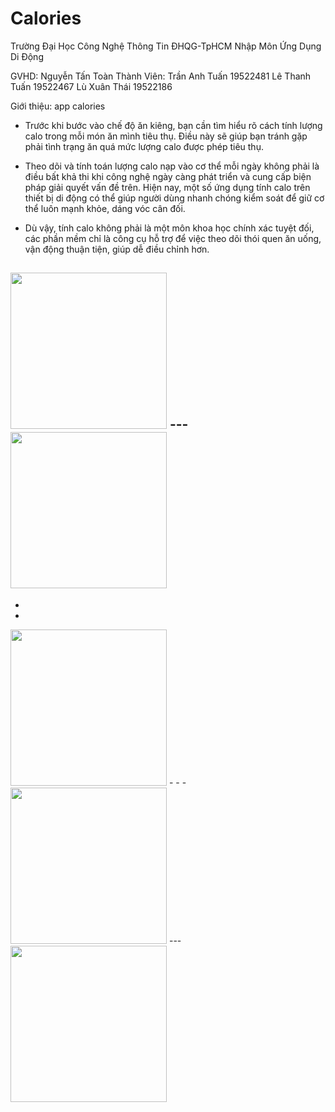 
# Calories
 Trường Đại Học Công Nghệ Thông Tin ĐHQG-TpHCM
        Nhập Môn Ứng Dụng Di Động

 GVHD: Nguyễn Tấn Toàn
 Thành Viên:
    Trần Anh Tuấn  19522481
    Lê Thanh Tuấn  19522467
    Lù Xuân Thái   19522186

Giới thiệu: app calories

- Trước khi bước vào chế độ ăn kiêng, bạn cần tìm hiểu rõ cách tính lượng calo trong mỗi món ăn mình tiêu thụ. Điều này sẽ giúp bạn tránh gặp phải tình trạng ăn quá mức lượng calo được phép tiêu thụ. 

- Theo dõi và tính toán lượng calo nạp vào cơ thể mỗi ngày không phải là điều bất khả thi khi công nghệ ngày càng phát triển và cung cấp biện pháp giải quyết vấn đề trên. Hiện nay, một số ứng dụng tính calo trên thiết bị di động có thể giúp người dùng nhanh chóng kiểm soát để giữ cơ thể luôn mạnh khỏe, dáng vóc cân đối.

- Dù vậy, tính calo không phải là một môn khoa học chính xác tuyệt đối, các phần mềm chỉ là công cụ hỗ trợ để việc theo dõi thói quen ăn uống, vận động thuận tiện, giúp dễ điều chỉnh hơn.

##
<img src="https://firebasestorage.googleapis.com/v0/b/caloriesapp-39c66.appspot.com/o/Picture4.png?alt=media&token=d240af1b-b7ee-4163-a0bf-21ef44cb09ec" width="250"> --- <img src="https://firebasestorage.googleapis.com/v0/b/caloriesapp-39c66.appspot.com/o/Picture5.png?alt=media&token=9386a71a-b5b3-4c5a-b151-87a8754c7c5b" width="250">
-
-
-
<img src="https://firebasestorage.googleapis.com/v0/b/caloriesapp-39c66.appspot.com/o/Picture1.png?alt=media&token=4d4d2a4b-a8f7-4227-9861-cb6537014e27" width="250">
-
-
-
<img src="https://firebasestorage.googleapis.com/v0/b/caloriesapp-39c66.appspot.com/o/Picture2.png?alt=media&token=dc9be1fd-e76c-426e-b8a5-ddc4cbd06488" width="250"> --- <img src="https://firebasestorage.googleapis.com/v0/b/caloriesapp-39c66.appspot.com/o/Picture3.png?alt=media&token=4809b496-7e16-4e5d-b64d-2fb36d16b641" width="250">

